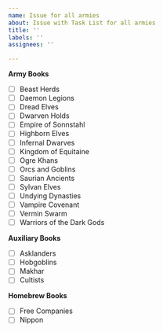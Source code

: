 ```yaml
---
name: Issue for all armies
about: Issue with Task List for all armies
title: ''
labels: ''
assignees: ''

---
```


**Army Books**
- [ ] Beast Herds
- [ ] Daemon Legions
- [ ] Dread Elves
- [ ] Dwarven Holds
- [ ] Empire of Sonnstahl
- [ ] Highborn Elves
- [ ] Infernal Dwarves
- [ ] Kingdom of Equitaine
- [ ] Ogre Khans
- [ ] Orcs and Goblins
- [ ] Saurian Ancients
- [ ] Sylvan Elves
- [ ] Undying Dynasties
- [ ] Vampire Covenant
- [ ] Vermin Swarm
- [ ] Warriors of the Dark Gods

**Auxiliary Books**
- [ ] Asklanders
- [ ] Hobgoblins
- [ ] Makhar
- [ ] Cultists

**Homebrew Books**
- [ ] Free Companies
- [ ] Nippon
